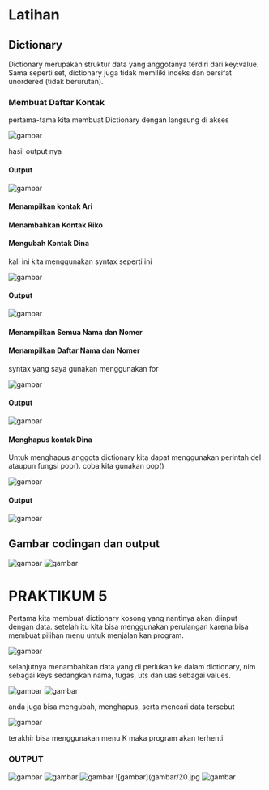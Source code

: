 # Latihan 
## Dictionary 
Dictionary merupakan struktur data yang anggotanya terdiri dari key:value. Sama seperti set, dictionary juga tidak memiliki indeks dan bersifat unordered (tidak berurutan).
### Membuat Daftar Kontak 
pertama-tama kita membuat Dictionary dengan langsung di akses 

![gambar](gambar/1.jpg)

hasil output nya 
#### Output

![gambar](gambar/6.jpg)

#### Menampilkan kontak Ari 
#### Menambahkan Kontak Riko 
#### Mengubah Kontak Dina 

kali ini kita menggunakan syntax seperti ini 

![gambar](gambar/2.jpg)

#### Output 

![gambar](gambar/7.jpg)

#### Menampilkan Semua Nama dan Nomer 
#### Menampilkan Daftar Nama dan Nomer

syntax yang saya gunakan menggunakan for 

![gambar](gambar/5.jpg)

#### Output 

![gambar](gambar/3.jpg)

#### Menghapus kontak Dina 

Untuk menghapus anggota dictionary kita dapat menggunakan perintah del ataupun fungsi pop(). coba kita gunakan pop()

![gambar](gambar/10.jpg)

#### Output

![gambar](gambar/4.jpg)

## Gambar codingan dan output

![gambar](gambar/11.jpg) 
![gambar](gambar/12.jpg)


# PRAKTIKUM 5

Pertama kita membuat dictionary kosong yang nantinya akan diinput dengan data. setelah itu kita bisa menggunakan perulangan karena bisa membuat pilihan menu untuk menjalan kan program. 

![gambar](gambar/1.jpg)

selanjutnya menambahkan data yang di perlukan ke dalam dictionary, nim sebagai keys sedangkan nama, tugas, uts dan uas sebagai values.

![gambar](gambar/14.jpg)
![gambar](gambar/15.jpg)

anda juga bisa mengubah, menghapus, serta mencari data tersebut 

![gambar](gambar/16.jpg)

terakhir bisa menggunakan menu K maka program akan terhenti 

### OUTPUT 

![gambar](gambar/17.jpg)
![gambar](gambar/18.jpg)
![gambar](gambar/19.jpg)
![gambar](gambar/20.jpg
![gambar](gambar/21.jpg)

